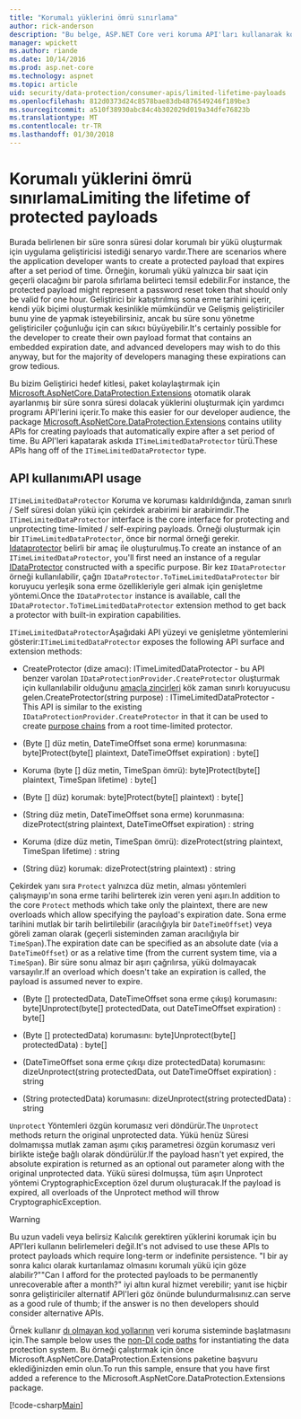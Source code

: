 ```yaml
---
title: "Korumalı yüklerini ömrü sınırlama"
author: rick-anderson
description: "Bu belge, ASP.NET Core veri koruma API'ları kullanarak korumalı bir yükü ömrü sınırlamak açıklanmaktadır."
manager: wpickett
ms.author: riande
ms.date: 10/14/2016
ms.prod: asp.net-core
ms.technology: aspnet
ms.topic: article
uid: security/data-protection/consumer-apis/limited-lifetime-payloads
ms.openlocfilehash: 812d0373d24c8578bae83db4876549246f189be3
ms.sourcegitcommit: a510f38930abc84c4b302029d019a34dfe76823b
ms.translationtype: MT
ms.contentlocale: tr-TR
ms.lasthandoff: 01/30/2018
---
```

# <a name="limiting-the-lifetime-of-protected-payloads"></a><span data-ttu-id="d43d6-103">Korumalı yüklerini ömrü sınırlama</span><span class="sxs-lookup"><span data-stu-id="d43d6-103">Limiting the lifetime of protected payloads</span></span>

<span data-ttu-id="d43d6-104">Burada belirlenen bir süre sonra süresi dolar korumalı bir yükü oluşturmak için uygulama geliştiricisi istediği senaryo vardır.</span><span class="sxs-lookup"><span data-stu-id="d43d6-104">There are scenarios where the application developer wants to create a protected payload that expires after a set period of time.</span></span> <span data-ttu-id="d43d6-105">Örneğin, korumalı yükü yalnızca bir saat için geçerli olacağını bir parola sıfırlama belirteci temsil edebilir.</span><span class="sxs-lookup"><span data-stu-id="d43d6-105">For instance, the protected payload might represent a password reset token that should only be valid for one hour.</span></span> <span data-ttu-id="d43d6-106">Geliştirici bir katıştırılmış sona erme tarihini içerir, kendi yük biçimi oluşturmak kesinlikle mümkündür ve Gelişmiş geliştiriciler bunu yine de yapmak isteyebilirsiniz, ancak bu süre sonu yönetme geliştiriciler çoğunluğu için can sıkıcı büyüyebilir.</span><span class="sxs-lookup"><span data-stu-id="d43d6-106">It's certainly possible for the developer to create their own payload format that contains an embedded expiration date, and advanced developers may wish to do this anyway, but for the majority of developers managing these expirations can grow tedious.</span></span>

<span data-ttu-id="d43d6-107">Bu bizim Geliştirici hedef kitlesi, paket kolaylaştırmak için [Microsoft.AspNetCore.DataProtection.Extensions](https://www.nuget.org/packages/Microsoft.AspNetCore.DataProtection.Extensions/) otomatik olarak ayarlanmış bir süre sonra süresi dolacak yüklerini oluşturmak için yardımcı programı API'lerini içerir.</span><span class="sxs-lookup"><span data-stu-id="d43d6-107">To make this easier for our developer audience, the package [Microsoft.AspNetCore.DataProtection.Extensions](https://www.nuget.org/packages/Microsoft.AspNetCore.DataProtection.Extensions/) contains utility APIs for creating payloads that automatically expire after a set period of time.</span></span> <span data-ttu-id="d43d6-108">Bu API'leri kapatarak askıda `ITimeLimitedDataProtector` türü.</span><span class="sxs-lookup"><span data-stu-id="d43d6-108">These APIs hang off of the `ITimeLimitedDataProtector` type.</span></span>

## <a name="api-usage"></a><span data-ttu-id="d43d6-109">API kullanımı</span><span class="sxs-lookup"><span data-stu-id="d43d6-109">API usage</span></span>

<span data-ttu-id="d43d6-110">`ITimeLimitedDataProtector` Koruma ve koruması kaldırıldığında, zaman sınırlı / Self süresi dolan yükü için çekirdek arabirimi bir arabirimdir.</span><span class="sxs-lookup"><span data-stu-id="d43d6-110">The `ITimeLimitedDataProtector` interface is the core interface for protecting and unprotecting time-limited / self-expiring payloads.</span></span> <span data-ttu-id="d43d6-111">Örneği oluşturmak için bir `ITimeLimitedDataProtector`, önce bir normal örneği gerekir. [Idataprotector](overview.md) belirli bir amaç ile oluşturulmuş.</span><span class="sxs-lookup"><span data-stu-id="d43d6-111">To create an instance of an `ITimeLimitedDataProtector`, you'll first need an instance of a regular [IDataProtector](overview.md) constructed with a specific purpose.</span></span> <span data-ttu-id="d43d6-112">Bir kez `IDataProtector` örneği kullanılabilir, çağrı `IDataProtector.ToTimeLimitedDataProtector` bir koruyucu yerleşik sona erme özellikleriyle geri almak için genişletme yöntemi.</span><span class="sxs-lookup"><span data-stu-id="d43d6-112">Once the `IDataProtector` instance is available, call the `IDataProtector.ToTimeLimitedDataProtector` extension method to get back a protector with built-in expiration capabilities.</span></span>

<span data-ttu-id="d43d6-113">`ITimeLimitedDataProtector`Aşağıdaki API yüzeyi ve genişletme yöntemlerini gösterir:</span><span class="sxs-lookup"><span data-stu-id="d43d6-113">`ITimeLimitedDataProtector` exposes the following API surface and extension methods:</span></span>

* <span data-ttu-id="d43d6-114">CreateProtector (dize amacı): ITimeLimitedDataProtector - bu API benzer varolan `IDataProtectionProvider.CreateProtector` oluşturmak için kullanılabilir olduğunu [amaçla zincirleri](purpose-strings.md) kök zaman sınırlı koruyucusu gelen.</span><span class="sxs-lookup"><span data-stu-id="d43d6-114">CreateProtector(string purpose) : ITimeLimitedDataProtector - This API is similar to the existing `IDataProtectionProvider.CreateProtector` in that it can be used to create [purpose chains](purpose-strings.md) from a root time-limited protector.</span></span>

* <span data-ttu-id="d43d6-115">(Byte [] düz metin, DateTimeOffset sona erme) korunmasına: byte]</span><span class="sxs-lookup"><span data-stu-id="d43d6-115">Protect(byte[] plaintext, DateTimeOffset expiration) : byte[]</span></span>

* <span data-ttu-id="d43d6-116">Koruma (byte [] düz metin, TimeSpan ömrü): byte]</span><span class="sxs-lookup"><span data-stu-id="d43d6-116">Protect(byte[] plaintext, TimeSpan lifetime) : byte[]</span></span>

* <span data-ttu-id="d43d6-117">(Byte [] düz) korumak: byte]</span><span class="sxs-lookup"><span data-stu-id="d43d6-117">Protect(byte[] plaintext) : byte[]</span></span>

* <span data-ttu-id="d43d6-118">(String düz metin, DateTimeOffset sona erme) korunmasına: dize</span><span class="sxs-lookup"><span data-stu-id="d43d6-118">Protect(string plaintext, DateTimeOffset expiration) : string</span></span>

* <span data-ttu-id="d43d6-119">Koruma (dize düz metin, TimeSpan ömrü): dize</span><span class="sxs-lookup"><span data-stu-id="d43d6-119">Protect(string plaintext, TimeSpan lifetime) : string</span></span>

* <span data-ttu-id="d43d6-120">(String düz) korumak: dize</span><span class="sxs-lookup"><span data-stu-id="d43d6-120">Protect(string plaintext) : string</span></span>

<span data-ttu-id="d43d6-121">Çekirdek yanı sıra `Protect` yalnızca düz metin, alması yöntemleri çalışmayıp'ın sona erme tarihi belirterek izin veren yeni aşırı.</span><span class="sxs-lookup"><span data-stu-id="d43d6-121">In addition to the core `Protect` methods which take only the plaintext, there are new overloads which allow specifying the payload's expiration date.</span></span> <span data-ttu-id="d43d6-122">Sona erme tarihini mutlak bir tarih belirtilebilir (aracılığıyla bir `DateTimeOffset`) veya göreli zaman olarak (geçerli sisteminden zaman aracılığıyla bir `TimeSpan`).</span><span class="sxs-lookup"><span data-stu-id="d43d6-122">The expiration date can be specified as an absolute date (via a `DateTimeOffset`) or as a relative time (from the current system time, via a `TimeSpan`).</span></span> <span data-ttu-id="d43d6-123">Bir süre sonu almaz bir aşırı çağrılırsa, yükü dolmayacak varsayılır.</span><span class="sxs-lookup"><span data-stu-id="d43d6-123">If an overload which doesn't take an expiration is called, the payload is assumed never to expire.</span></span>

* <span data-ttu-id="d43d6-124">(Byte [] protectedData, DateTimeOffset sona erme çıkışı) korumasını: byte]</span><span class="sxs-lookup"><span data-stu-id="d43d6-124">Unprotect(byte[] protectedData, out DateTimeOffset expiration) : byte[]</span></span>

* <span data-ttu-id="d43d6-125">(Byte [] protectedData) korumasını: byte]</span><span class="sxs-lookup"><span data-stu-id="d43d6-125">Unprotect(byte[] protectedData) : byte[]</span></span>

* <span data-ttu-id="d43d6-126">(DateTimeOffset sona erme çıkışı dize protectedData) korumasını: dize</span><span class="sxs-lookup"><span data-stu-id="d43d6-126">Unprotect(string protectedData, out DateTimeOffset expiration) : string</span></span>

* <span data-ttu-id="d43d6-127">(String protectedData) korumasını: dize</span><span class="sxs-lookup"><span data-stu-id="d43d6-127">Unprotect(string protectedData) : string</span></span>

<span data-ttu-id="d43d6-128">`Unprotect` Yöntemleri özgün korumasız veri döndürür.</span><span class="sxs-lookup"><span data-stu-id="d43d6-128">The `Unprotect` methods return the original unprotected data.</span></span> <span data-ttu-id="d43d6-129">Yükü henüz Süresi dolmamışsa mutlak zaman aşımı çıkış parametresi özgün korumasız veri birlikte isteğe bağlı olarak döndürülür.</span><span class="sxs-lookup"><span data-stu-id="d43d6-129">If the payload hasn't yet expired, the absolute expiration is returned as an optional out parameter along with the original unprotected data.</span></span> <span data-ttu-id="d43d6-130">Yükü süresi dolmuşsa, tüm aşırı Unprotect yöntemi CryptographicException özel durum oluşturacak.</span><span class="sxs-lookup"><span data-stu-id="d43d6-130">If the payload is expired, all overloads of the Unprotect method will throw CryptographicException.</span></span>

>[!WARNING]
> <span data-ttu-id="d43d6-131">Bu uzun vadeli veya belirsiz Kalıcılık gerektiren yüklerini korumak için bu API'leri kullanın belirlemeleri değil.</span><span class="sxs-lookup"><span data-stu-id="d43d6-131">It's not advised to use these APIs to protect payloads which require long-term or indefinite persistence.</span></span> <span data-ttu-id="d43d6-132">"I bir ay sonra kalıcı olarak kurtarılamaz olmasını korumalı yükü için göze alabilir?"</span><span class="sxs-lookup"><span data-stu-id="d43d6-132">"Can I afford for the protected payloads to be permanently unrecoverable after a month?"</span></span> <span data-ttu-id="d43d6-133">iyi altın kural hizmet verebilir; yanıt ise hiçbir sonra geliştiriciler alternatif API'leri göz önünde bulundurmalısınız.</span><span class="sxs-lookup"><span data-stu-id="d43d6-133">can serve as a good rule of thumb; if the answer is no then developers should consider alternative APIs.</span></span>

<span data-ttu-id="d43d6-134">Örnek kullanır [dı olmayan kod yollarının](../configuration/non-di-scenarios.md) veri koruma sisteminde başlatmasını için.</span><span class="sxs-lookup"><span data-stu-id="d43d6-134">The sample below uses the [non-DI code paths](../configuration/non-di-scenarios.md) for instantiating the data protection system.</span></span> <span data-ttu-id="d43d6-135">Bu örneği çalıştırmak için önce Microsoft.AspNetCore.DataProtection.Extensions paketine başvuru eklediğinizden emin olun.</span><span class="sxs-lookup"><span data-stu-id="d43d6-135">To run this sample, ensure that you have first added a reference to the Microsoft.AspNetCore.DataProtection.Extensions package.</span></span>

[!code-csharp[Main](limited-lifetime-payloads/samples/limitedlifetimepayloads.cs)]
